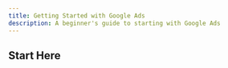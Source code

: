 ```yaml
---
title: Getting Started with Google Ads
description: A beginner's guide to starting with Google Ads
---
```


## Start Here